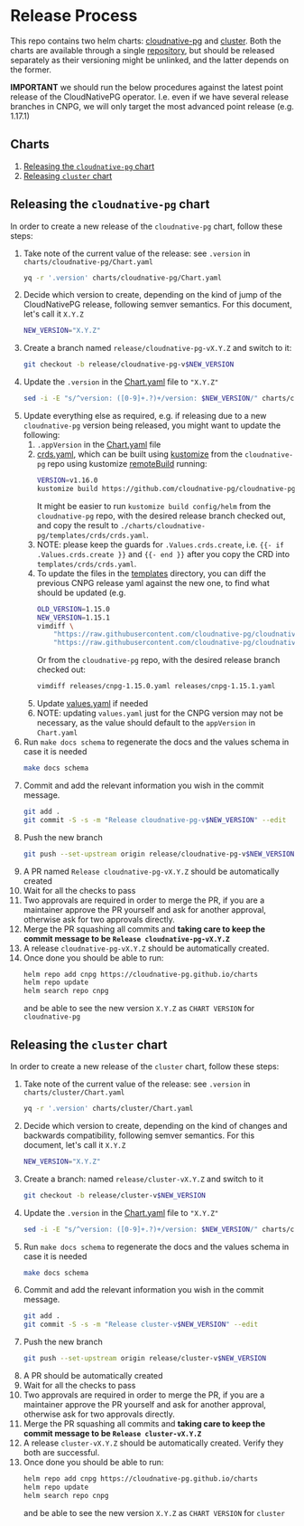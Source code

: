 Release Process
===============

This repo contains two helm charts: [cloudnative-pg](./charts/cloudnative-pg)
and [cluster](./charts/cluster). Both the charts are available
through a single [repository](https://cloudnative-pg.github.io/charts), but
should be released separately as their versioning might be unlinked, and the
latter depends on the former.

**IMPORTANT** we should run the below procedures against the latest point
release of the CloudNativePG operator. I.e. even if we have several release
branches in CNPG, we will only target the most advanced point
release (e.g. 1.17.1)

## Charts

1. [Releasing the `cloudnative-pg` chart](#releasing-the-cloudnative-pg-chart)
2. [Releasing `cluster` chart](#releasing-the-cluster-chart)

## Releasing the `cloudnative-pg` chart

In order to create a new release of the `cloudnative-pg` chart, follow these steps:

1. Take note of the current value of the release: see `.version` in `charts/cloudnative-pg/Chart.yaml`
    ```bash
    yq -r '.version' charts/cloudnative-pg/Chart.yaml
    ```
2. Decide which version to create, depending on the kind of jump of the CloudNativePG release, following semver
    semantics. For this document, let's call it `X.Y.Z`
    ```bash
    NEW_VERSION="X.Y.Z"
    ```
3. Create a branch named `release/cloudnative-pg-vX.Y.Z` and switch to it:
    ```bash
    git checkout -b release/cloudnative-pg-v$NEW_VERSION
    ```
4. Update the `.version` in the [Chart.yaml](./charts/cloudnative-pg/Chart.yaml) file to `"X.Y.Z"`
    ```bash
    sed -i -E "s/^version: ([0-9]+.?)+/version: $NEW_VERSION/" charts/cloudnative-pg/Chart.yaml
    ```
5. Update everything else as required, e.g. if releasing due to a new `cloudnative-pg` version being released, you might
    want to update the following:
    1. `.appVersion` in the [Chart.yaml](./charts/cloudnative-pg/Chart.yaml) file
    2. [crds.yaml](./charts/cloudnative-pg/templates/crds/crds.yaml), which can be built using
        [kustomize](https://kustomize.io/) from the `cloudnative-pg` repo using kustomize
        [remoteBuild](https://github.com/kubernetes-sigs/kustomize/blob/master/examples/remoteBuild.md)
        running:
        ```bash
        VERSION=v1.16.0
        kustomize build https://github.com/cloudnative-pg/cloudnative-pg/tree/release-1.16/config/helm/\?ref=v1.16.0
        ```
        It might be easier to run `kustomize build config/helm` from the `cloudnative-pg` repo, with the desired release
        branch checked out, and copy the result to `./charts/cloudnative-pg/templates/crds/crds.yaml`.
    3. NOTE: please keep the guards for `.Values.crds.create`, i.e.
        `{{- if .Values.crds.create }}` and `{{- end }}` after you copy the CRD into `templates/crds/crds.yaml`.
    4. To update the files in the [templates](./charts/cloudnative-pg/templates) directory, you can diff the previous
        CNPG release yaml against the new one, to find what should be updated (e.g.
        ```bash
        OLD_VERSION=1.15.0
        NEW_VERSION=1.15.1
        vimdiff \
            "https://raw.githubusercontent.com/cloudnative-pg/cloudnative-pg/main/releases/cnpg-${OLD_VERSION}.yaml" \
            "https://raw.githubusercontent.com/cloudnative-pg/cloudnative-pg/main/releases/cnpg-${NEW_VERSION}.yaml"
       ```
       Or from the `cloudnative-pg` repo, with the desired release branch checked out:
       ```bash
       vimdiff releases/cnpg-1.15.0.yaml releases/cnpg-1.15.1.yaml
       ```
   5. Update [values.yaml](./charts/cloudnative-pg/values.yaml) if needed
   6. NOTE: updating `values.yaml` just for the CNPG  version may not be necessary, as the value should default to the
       `appVersion` in `Chart.yaml`
6. Run `make docs schema` to regenerate the docs and the values schema in case it is needed
    ```bash
    make docs schema
    ```
7. Commit and add the relevant information you wish in the commit message.
    ```bash
    git add .
    git commit -S -s -m "Release cloudnative-pg-v$NEW_VERSION" --edit
    ```
8. Push the new branch
    ```bash
    git push --set-upstream origin release/cloudnative-pg-v$NEW_VERSION
    ```
9. A PR named `Release cloudnative-pg-vX.Y.Z` should be automatically created
10. Wait for all the checks to pass
11. Two approvals are required in order to merge the PR, if you are a maintainer approve the PR yourself and ask for
    another approval, otherwise ask for two approvals directly.
12. Merge the PR squashing all commits and **taking care to keep the commit message to be `Release cloudnative-pg-vX.Y.Z`**
13. A release `cloudnative-pg-vX.Y.Z` should be automatically created.
14. Once done you should be able to run:
    ```bash
    helm repo add cnpg https://cloudnative-pg.github.io/charts
    helm repo update
    helm search repo cnpg
    ```
    and be able to see the new version `X.Y.Z` as `CHART VERSION` for `cloudnative-pg`

## Releasing the `cluster` chart

In order to create a new release of the `cluster` chart, follow these steps:

1. Take note of the current value of the release: see `.version` in `charts/cluster/Chart.yaml`
    ```bash
    yq -r '.version' charts/cluster/Chart.yaml
    ```
2. Decide which version to create, depending on the kind of changes and backwards compatibility, following semver
   semantics. For this document, let's call it `X.Y.Z`
    ```bash
    NEW_VERSION="X.Y.Z"
    ```
3. Create a branch: named `release/cluster-vX.Y.Z` and switch to it
    ```bash
    git checkout -b release/cluster-v$NEW_VERSION
    ```
4. Update the `.version` in the [Chart.yaml](./charts/cluster/Chart.yaml) file to `"X.Y.Z"`
    ```bash
    sed -i -E "s/^version: ([0-9]+.?)+/version: $NEW_VERSION/" charts/cluster/Chart.yaml
    ```
5. Run `make docs schema` to regenerate the docs and the values schema in case it is needed
    ```bash
    make docs schema
    ```
6. Commit and add the relevant information you wish in the commit message.
    ```bash
    git add .
    git commit -S -s -m "Release cluster-v$NEW_VERSION" --edit
    ```
7. Push the new branch
    ```bash
    git push --set-upstream origin release/cluster-v$NEW_VERSION
    ```
8. A PR should be automatically created
9. Wait for all the checks to pass
10. Two approvals are required in order to merge the PR, if you are a
    maintainer approve the PR yourself and ask for another approval, otherwise
    ask for two approvals directly.
11. Merge the PR squashing all commits and **taking care to keep the commit message to be `Release cluster-vX.Y.Z`**
12. A release `cluster-vX.Y.Z` should be automatically created.
    Verify they both are successful.
13. Once done you should be able to run:
    ```bash
    helm repo add cnpg https://cloudnative-pg.github.io/charts
    helm repo update
    helm search repo cnpg
    ```
    and be able to see the new version `X.Y.Z` as `CHART VERSION` for `cluster`
